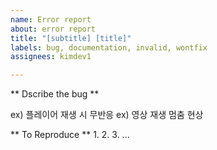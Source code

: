 ```yaml
---
name: Error report
about: error report
title: "[subtitle] [title]"
labels: bug, documentation, invalid, wontfix
assignees: kimdev1

---
```


** Dscribe the bug **

ex) 플레이어 재생 시 무반응
ex) 영상 재생 멈춤 현상

** To Reproduce **
1. 
2.
3.
...
